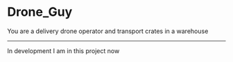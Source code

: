 # Drone_Guy
You are a delivery drone operator and transport crates in a warehouse

---
In development
I am in this project now
